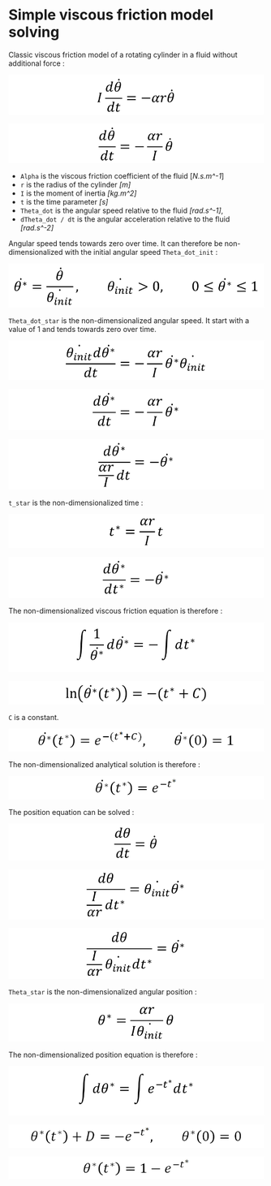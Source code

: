 # Simple viscous friction model solving

Classic viscous friction model of a rotating cylinder in a fluid without additional force :

![Simple Viscous Friction Equation 1](Images/Simple_Viscous_Friction_Equation_1.png "[Simple Viscous Friction Equation 1")

![Simple Viscous Friction Equation 2](Images/Simple_Viscous_Friction_Equation_2.png "[Simple Viscous Friction Equation 2")

- `Alpha` is the viscous friction coefficient of the fluid [*N.s.m^-1*]
- `r` is the radius of the cylinder *[m]*
- `I` is the moment of inertia *[kg.m^2]*
- `t` is the time parameter *[s]*
- `Theta_dot` is the angular speed relative to the fluid *[rad.s^-1]*,
- `dTheta_dot / dt` is the angular acceleration relative to the fluid *[rad.s^-2]*

Angular speed tends towards zero over time. It can therefore be non-dimensionalized with the initial angular speed `Theta_dot_init` :

![Simple Viscous Friction Angular Speed Non Dimensionalization](Images/Simple_Viscous_Friction_Angular_Speed_Non_Dimensionalization.png "Simple Viscous Friction Angular Speed Non Dimensionalization")

`Theta_dot_star` is the non-dimensionalized angular speed. It start with a value of 1 and tends towards zero over time.

![Simple Viscous Friction Non Dimensionalized Equation 1](Images/Simple_Viscous_Friction_Non_Dimensionalized_Equation_1.png "Simple Viscous Friction Non Dimensionalized Equation 1")

![Simple Viscous Friction Non Dimensionalized Equation 2](Images/Simple_Viscous_Friction_Non_Dimensionalized_Equation_2.png "Simple Viscous Friction Non Dimensionalized Equation 2")

![Simple Viscous Friction Non Dimensionalized Equation 3](Images/Simple_Viscous_Friction_Non_Dimensionalized_Equation_3.png "Simple Viscous Friction Non Dimensionalized Equation 3")

`t_star` is the non-dimensionalized time :

![Simple Viscous Friction Time Non Dimensionalization](Images/Simple_Viscous_Friction_Time_Non_Dimensionalization.png "Simple Viscous Friction Time Non Dimensionalization")

![Simple Viscous Friction Non Dimensionalized Equation 4](Images/Simple_Viscous_Friction_Non_Dimensionalized_Equation_4.png "Simple Viscous Friction Non Dimensionalized Equation 4")

The non-dimensionalized viscous friction equation is therefore :

![Simple Viscous Friction Equation Solution 1](Images/Simple_Viscous_Friction_Equation_Solution_1.png "Simple Viscous Friction Equation Solution 1")

![Simple Viscous Friction Equation Solution 2](Images/Simple_Viscous_Friction_Equation_Solution_2.png "Simple Viscous Friction Equation Solution 2")

`C` is a constant.

![Simple Viscous Friction Equation Solution 3](Images/Simple_Viscous_Friction_Equation_Solution_3.png "Simple Viscous Friction Equation Solution 3")

The non-dimensionalized analytical solution is therefore :

![Simple Viscous Friction Equation Solution 4](Images/Simple_Viscous_Friction_Equation_Solution_4.png "Simple Viscous Friction Equation Solution 4")

The position equation can be solved :

![Simple Viscous Friction Position Equation 1](Images/Simple_Viscous_Friction_Position_Equation_1.png "Simple Viscous Friction Position Equation 1")

![Simple Viscous Friction Position Equation 2](Images/Simple_Viscous_Friction_Position_Equation_2.png "Simple Viscous Friction Position Equation 2")

![Simple Viscous Friction Position Equation 3](Images/Simple_Viscous_Friction_Position_Equation_3.png "Simple Viscous Friction Position Equation 3")

`Theta_star` is the non-dimensionalized angular position :

![Simple Viscous Friction Position Non-Dimensionalization](Images/Simple_Viscous_Friction_Position_Non_Dimensionalization.png "Simple Viscous Friction Position Non-Dimensionalization")

The non-dimensionalized position equation is therefore :

![Simple Viscous Friction Position Equation Solution 1](Images/Simple_Viscous_Friction_Position_Equation_Solution_1.png "Simple Viscous Friction Position Equation Solution 1")

![Simple Viscous Friction Position Equation Solution 2](Images/Simple_Viscous_Friction_Position_Equation_Solution_2.png "Simple Viscous Friction Position Equation Solution 2")

![Simple Viscous Friction Position Equation Solution 3](Images/Simple_Viscous_Friction_Position_Equation_Solution_3.png "Simple Viscous Friction Position Equation Solution 3")
